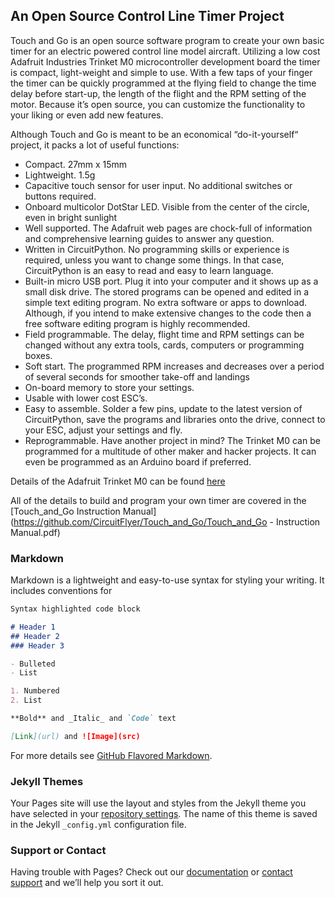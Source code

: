 ## An Open Source Control Line Timer Project

Touch and Go is an open source software program to create your own basic timer for an electric powered control line model aircraft.  Utilizing a low cost Adafruit Industries Trinket M0 microcontroller development board the timer is compact, light-weight and simple to use.   With a few taps of your finger the timer can be quickly programmed at the flying field to change the time delay before start-up, the length of the flight and the RPM setting of the motor.  Because it’s open source, you can customize the functionality to your liking or even add new features.

Although Touch and Go is meant to be an economical “do-it-yourself“ project, it packs a lot of useful functions:
- Compact.  27mm x 15mm
-	Lightweight.  1.5g
-	Capacitive touch sensor for user input.  No additional switches or buttons required.
-	Onboard multicolor DotStar LED.  Visible from the center of the circle, even in bright sunlight
-	Well supported.  The Adafruit web pages are chock-full of information and comprehensive learning guides to answer any question.
-	Written in CircuitPython.  No programming skills or experience is required, unless you want to change some things. In that case, CircuitPython is an easy to read and easy to learn language.
-	Built-in micro USB port.  Plug it into your computer and it shows up as a small disk drive.  The stored programs can be opened and edited in a simple text editing program.  No extra software or apps to download.  Although, if you intend to make extensive changes to the code then a free software editing program is highly recommended.
-	Field programmable. The delay, flight time and RPM settings can be changed without any extra tools, cards, computers or programming boxes.
-	Soft start.  The programmed RPM increases and decreases over a period of several seconds for smoother take-off and landings
-	On-board memory to store your settings.
-	Usable with lower cost ESC’s.
-	Easy to assemble.  Solder a few pins, update to the latest version of CircuitPython, save the programs and libraries onto the drive, connect to your ESC, adjust your settings and fly.
-	Reprogrammable.  Have another project in mind?  The Trinket M0 can be programmed for a multitude of other maker and hacker projects.  It can even be programmed as an Arduino board if preferred.

Details of the Adafruit Trinket M0 can be found [here](https://www.adafruit.com/product/3500)

All of the details to build and program your own timer are covered in the [Touch_and_Go Instruction Manual](https://github.com/CircuitFlyer/Touch_and_Go/Touch_and_Go - Instruction Manual.pdf)

### Markdown

Markdown is a lightweight and easy-to-use syntax for styling your writing. It includes conventions for

```markdown
Syntax highlighted code block

# Header 1
## Header 2
### Header 3

- Bulleted
- List

1. Numbered
2. List

**Bold** and _Italic_ and `Code` text

[Link](url) and ![Image](src)
```

For more details see [GitHub Flavored Markdown](https://guides.github.com/features/mastering-markdown/).

### Jekyll Themes

Your Pages site will use the layout and styles from the Jekyll theme you have selected in your [repository settings](https://github.com/CircuitFlyer/Touch_and_Go/settings). The name of this theme is saved in the Jekyll `_config.yml` configuration file.

### Support or Contact

Having trouble with Pages? Check out our [documentation](https://help.github.com/categories/github-pages-basics/) or [contact support](https://github.com/contact) and we’ll help you sort it out.
